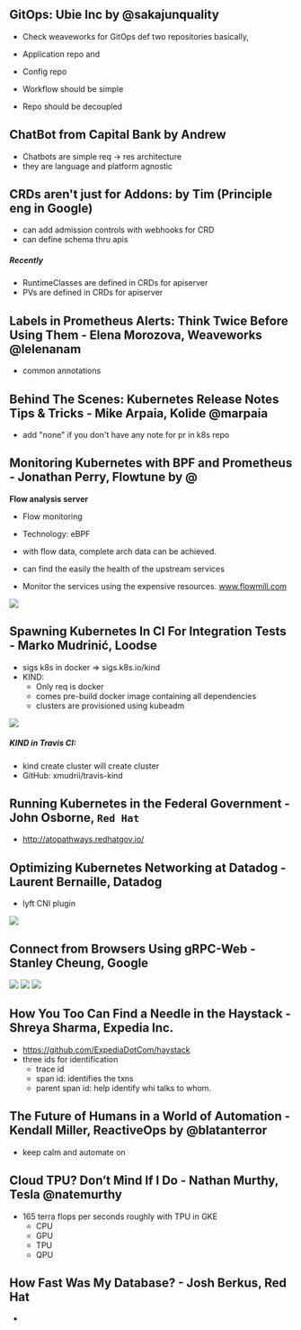 ## GitOps: Ubie Inc by @sakajunquality
- Check weaveworks for GitOps def
two repositories basically, 
- Application repo and
- Config repo

- Workflow should be simple
- Repo should be decoupled


## ChatBot from Capital Bank by Andrew
- Chatbots are simple req -> res architecture
- they are language and platform agnostic


## CRDs aren't just for Addons: by Tim (Principle eng in Google)
- can add admission controls with webhooks for CRD
- can define schema thru apis

##### Recently 
- RuntimeClasses are defined in CRDs for apiserver
- PVs are  defined in CRDs for apiserver

## Labels in Prometheus Alerts: Think Twice Before Using Them - Elena Morozova, Weaveworks @lelenanam
- common annotations

## Behind The Scenes: Kubernetes Release Notes Tips & Tricks - Mike Arpaia, Kolide @marpaia
- add "none" if you don't have any note for pr in k8s repo

## Monitoring Kubernetes with BPF and Prometheus - Jonathan Perry, Flowtune by @
**Flow analysis server**
- Flow monitoring
- Technology: eBPF

- with flow data, complete arch data can be achieved.
- can find the easily the health of the upstream services
- Monitor the services using the expensive resources.
www.flowmill.com
<img src="./flownalysis.jpg">

## Spawning Kubernetes In CI For Integration Tests - Marko Mudrinić, Loodse
- sigs k8s in docker => sigs.k8s.io/kind
- KIND:
    - Only req is docker
    - comes pre-build docker image containing all dependencies
    - clusters are provisioned using kubeadm
<img src="./loodse.jpg">


##### KIND in Travis CI:
- kind create cluster will create cluster
- GitHub: xmudrii/travis-kind

## Running Kubernetes in the Federal Government - John Osborne, `Red Hat`
- http://atopathways.redhatgov.io/

## Optimizing Kubernetes Networking at Datadog - Laurent Bernaille, Datadog
- lyft CNI plugin
<img src="./ing_controller.jpg">

## Connect from Browsers Using gRPC-Web - Stanley Cheung, Google
<img src="./grpc-lang.jpg">
<img src="./grpc-no-web.jpg">
<img src="./grpc-git.jpg">

## How You Too Can Find a Needle in the Haystack - Shreya Sharma, Expedia Inc.
- https://github.com/ExpediaDotCom/haystack
- three ids for identification
    - trace id
    - span id: identifies the txns
    - parent span id: help identify whi talks to whom.

## The Future of Humans in a World of Automation - Kendall Miller, ReactiveOps by @blatanterror
- keep calm and automate on

## Cloud TPU? Don’t Mind If I Do - Nathan Murthy, Tesla @natemurthy
- 165 terra flops per seconds roughly with TPU in GKE
    - CPU
    - GPU
    - TPU
    - QPU
## How Fast Was My Database? - Josh Berkus, Red Hat
- 